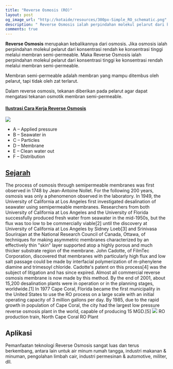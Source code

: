 ```yaml
---
title: "Reverse Osmosis (RO)"
layout: post
og_image_url: "http://kotaide/resources/300px-Simple_RO_schematic.png"
description: " Reverse Osmosis ialah perpindahan molekul pelarut dari konsentrasi tinggi ke konsentrasi rendah melalui membran semi-permeable."
comments: true
---
```

**Reverse Osmosis** merupakan kebalikannya dari osmosis. Jika osmosis ialah perpindahan molekul pelarut dari konsentrasi rendah ke konsentrasi tinggi melalui membran semi-permeable. Maka Reverse Osmosis ialah perpindahan molekul pelarut dari konsentrasi tinggi ke konsentrasi rendah melalui membran semi-permeable.

Membran semi-permeable adalah membran yang mampu ditembus oleh pelarut, tapi tidak oleh zat terlarut.

Dalam reverse osmosis, tekanan diberikan pada pelarut agar dapat mengatasi tekanan osmotik membran semi-permeable.


#### [Ilustrasi Cara Kerja Reverse Osmosis](https://simple.wikipedia.org/wiki/Reverse_osmosis)
![]({{site.baseurl}}/resources/300px-Simple_RO_schematic.png)

* A – Applied pressure
* B – Seawater in
* C – Particles
* D – Membrane
* E – Clean water out
* F – Distribution

## [Sejarah](https://en.wikipedia.org/wiki/Reverse_osmosis)
The process of osmosis through semipermeable membranes was first observed in 1748 by Jean-Antoine Nollet. For the following 200 years, osmosis was only a phenomenon observed in the laboratory. In 1949, the University of California at Los Angeles first investigated desalination of seawater using semipermeable membranes. Researchers from both University of California at Los Angeles and the University of Florida successfully produced fresh water from seawater in the mid-1950s, but the flux was too low to be commercially viable[2] until the discovery at University of California at Los Angeles by Sidney Loeb[3] and Srinivasa Sourirajan at the National Research Council of Canada, Ottawa, of techniques for making asymmetric membranes characterized by an effectively thin "skin" layer supported atop a highly porous and much thicker substrate region of the membrane. John Cadotte, of FilmTec Corporation, discovered that membranes with particularly high flux and low salt passage could be made by interfacial polymerization of m-phenylene diamine and trimesoyl chloride. Cadotte's patent on this process[4] was the subject of litigation and has since expired. Almost all commercial reverse osmosis membrane is now made by this method. By the end of 2001, about 15,200 desalination plants were in operation or in the planning stages, worldwide.[1]
In 1977 Cape Coral, Florida became the first municipality in the United States to use the RO process on a large scale with an initial operating capacity of 3 million gallons per day. By 1985, due to the rapid growth in population of Cape Coral, the city had the largest low pressure reverse osmosis plant in the world, capable of producing 15 MGD.[5]
![](https://upload.wikimedia.org/wikipedia/commons/thumb/b/b8/Northcapecoral-RO.jpg/220px-Northcapecoral-RO.jpg)
RO production train, North Cape Coral RO Plant

## Aplikasi
Pemanfaatan teknologi Reverse Osmosis sangat luas dan terus berkembang, antara lain untuk air minum rumah tangga, industri makanan & minuman, pengolahan limbah cair, industri permesinan & automotive, militer, dll.